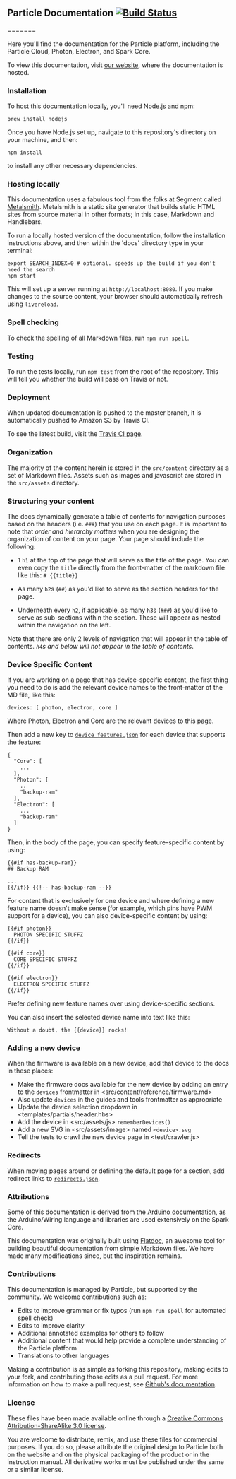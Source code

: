 ## Particle Documentation [![Build Status](https://travis-ci.org/spark/docs.svg?branch=master)](https://travis-ci.org/spark/docs)
=======

Here you'll find the documentation for the Particle platform, including the Particle Cloud, Photon, Electron, and Spark Core.

To view this documentation, visit [our website](https://docs.particle.io), where the documentation is hosted.

### Installation

To host this documentation locally, you'll need Node.js and npm:

    brew install nodejs

Once you have Node.js set up, navigate to this repository's directory on your machine, and then:

    npm install

to install any other necessary dependencies.

### Hosting locally

This documentation uses a fabulous tool from the folks at Segment called [Metalsmith](http://www.metalsmith.io). Metalsmith is a static site generator that builds static HTML sites from source material in other formats; in this case, Markdown and Handlebars.

To run a locally hosted version of the documentation, follow the installation instructions above, and then within the 'docs' directory type in your terminal:

```
export SEARCH_INDEX=0 # optional. speeds up the build if you don't need the search
npm start
```

This will set up a server running at `http://localhost:8080`. If you make changes to the source content, your browser should automatically refresh using `livereload`.

### Spell checking

To check the spelling of all Markdown files, run `npm run spell`.

### Testing

To run the tests locally, run `npm test` from the root of the
repository. This will tell you whether the build will pass on Travis or
not.

### Deployment

When updated documentation is pushed to the master branch, it is automatically pushed to Amazon S3 by Travis CI.

To see the latest build, visit the [Travis CI page](https://travis-ci.org/spark/docs).

### Organization

The majority of the content herein is stored in the `src/content` directory as a set of Markdown files. Assets such as images and javascript are stored in the `src/assets` directory.

### Structuring your content

The docs dynamically generate a table of contents for navigation purposes based on the headers (i.e. `###`) that you use on each page. It is important to note that _order and hierarchy matters_ when you are designing the organization of content on your page. Your page should include the following:

* 1 `h1` at the top of the page that will serve as the title of the page. You can even copy the `title` directly from the front-matter of the markdown file like this: `# {{title}}`

* As many `h2`s (`##`) as you'd like to serve as the section headers for the page.

* Underneath every `h2`, if applicable, as many `h3`s (`###`) as you'd like to serve as sub-sections within the section. These will appear as nested within the navigation on the left.

Note that there are only 2 levels of navigation that will appear in the table of contents. *`h4`s and below will not appear in the table of contents*.

### Device Specific Content

If you are working on a page that has device-specific content, the
first thing you need to do is add the relevant device names to the
front-matter of the MD file, like this:

```
devices: [ photon, electron, core ]
```
Where Photon, Electron and Core are the relevant devices to this page.

Then add a new key to [`device_features.json`](config/device_features.json) for each device that
supports the feature:
```
{
  "Core": [
    ...
  ],
  "Photon": [
    ..
    "backup-ram"
  ],
  "Electron": [
    ...
    "backup-ram"
  ]
}
```

Then, in the body of the page, you can specify feature-specific content by using:
```
{{#if has-backup-ram}}
## Backup RAM

...
{{/if}} {{!-- has-backup-ram --}}
```

For content that is exclusively for one device and where defining a new
feature name doesn't make sense (for example, which pins have PWM
support for a device), you can also device-specific content by using:

```
{{#if photon}}
  PHOTON SPECIFIC STUFFZ
{{/if}}

{{#if core}}
  CORE SPECIFIC STUFFZ
{{/if}}

{{#if electron}}
  ELECTRON SPECIFIC STUFFZ
{{/if}}
```
Prefer defining new feature names over using device-specific sections.

You can also insert the selected device name into text like this:
```
Without a doubt, the {{device}} rocks!
```


### Adding a new device

When the firmware is available on a new device, add that device to the docs in these places:

- Make the firmware docs available for the new device by adding an entry to the `devices` frontmatter in <src/content/reference/firmware.md>
- Also update `devices` in the guides and tools frontmatter as appropriate
- Update the device selection dropdown in <templates/partials/header.hbs>
- Add the device in <src/assets/js> `rememberDevices()`
- Add a new SVG in <src/assets/image> named `<device>.svg`
- Tell the tests to crawl the new device page in <test/crawler.js>

### Redirects

When moving pages around or defining the default page for a section, add redirect links to [`redirects.json`](config/redirects.json). 

### Attributions

Some of this documentation is derived from the [Arduino documentation](http://arduino.cc/en/Reference), as the Arduino/Wiring language and libraries are used extensively on the Spark Core.

This documentation was originally built using [Flatdoc](http://ricostacruz.com/flatdoc/), an awesome tool for building beautiful documentation from simple Markdown files. We have made many modifications since, but the inspiration remains.

### Contributions

This documentation is managed by Particle, but supported by the community. We welcome contributions such as:

* Edits to improve grammar or fix typos (run `npm run spell` for automated spell check)
* Edits to improve clarity
* Additional annotated examples for others to follow
* Additional content that would help provide a complete understanding of the Particle platform
* Translations to other languages

Making a contribution is as simple as forking this repository, making edits to your fork, and contributing those edits as a pull request. For more information on how to make a pull request, see [Github's documentation](https://help.github.com/articles/using-pull-requests/).

### License

These files have been made available online through a [Creative Commons Attribution-ShareAlike 3.0 license](http://creativecommons.org/licenses/by-sa/3.0/us/).

You are welcome to distribute, remix, and use these files for commercial purposes. If you do so, please attribute the original design to Particle both on the website and on the physical packaging of the product or in the instruction manual. All derivative works must be published under the same or a similar license.
